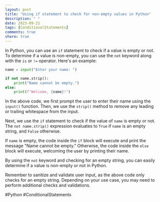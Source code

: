 ```yaml
---
layout: post
title: "Using if statement to check for non-empty values in Python"
description: " "
date: 2023-09-21
tags: [ConditionalStatements]
comments: true
share: true
---
```


In Python, you can use an `if` statement to check if a value is empty or not. To determine if a value is non-empty, you can use the `not` keyword along with the `is` or `!=` operator. Here's an example:

```python
name = input("Enter your name: ")

if not name.strip():
    print("Name cannot be empty.")
else:
    print(f"Welcome, {name}!")
```

In the above code, we first prompt the user to enter their name using the `input()` function. Then, we use the `strip()` method to remove any leading or trailing whitespace from the input.

Next, we use the `if` statement to check if the value of `name` is empty or not. The `not name.strip()` expression evaluates to `True` if `name` is an empty string, and `False` otherwise.

If `name` is empty, the code inside the `if` block will execute and print the message "Name cannot be empty." Otherwise, the code inside the `else` block will execute, welcoming the user by printing their name.

By using the `not` keyword and checking for an empty string, you can easily determine if a value is non-empty or not in Python.

Remember to sanitize and validate user input, as the above code only checks for an empty string. Depending on your use case, you may need to perform additional checks and validations.

#Python #ConditionalStatements